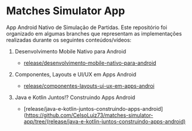# Matches Simulator App
App Android Nativo de Simulação de Partidas. Este repositório foi organizado em algumas branches que representam as implementações realizadas durante os seguintes conteúdos/vídeos:

1. Desenvolvimento Mobile Nativo para Android
      - [release/desenvolvimento-mobile-nativo-para-android](https://github.com/CelsoLuiz73/matches-simulator-app/tree/release/desenvolvimento-mobile-nativo-para-android)
  
2. Componentes, Layouts e UI/UX em Apps Android
      - [release/componentes-layouts-ui-ux-em-apps-androi](https://github.com/CelsoLuiz73/matches-simulator-app/tree/release/desenvolvimento-mobile-nativo-para-android)
      
3.  Java e Kotlin Juntos!? Construindo Apps Android
      - [release/java-e-kotlin-juntos-construindo-apps-android](https://github.com/CelsoLuiz73/matches-simulator-app/tree/(release/java-e-kotlin-juntos-construindo-apps-android)
